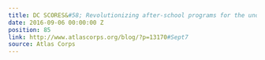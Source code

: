 ```yaml
---
title: DC SCORES&#58; Revolutionizing after-school programs for the underserved
date: 2016-09-06 00:00:00 Z
position: 85
link: http://www.atlascorps.org/blog/?p=13170#Sept7
source: Atlas Corps
---
```


